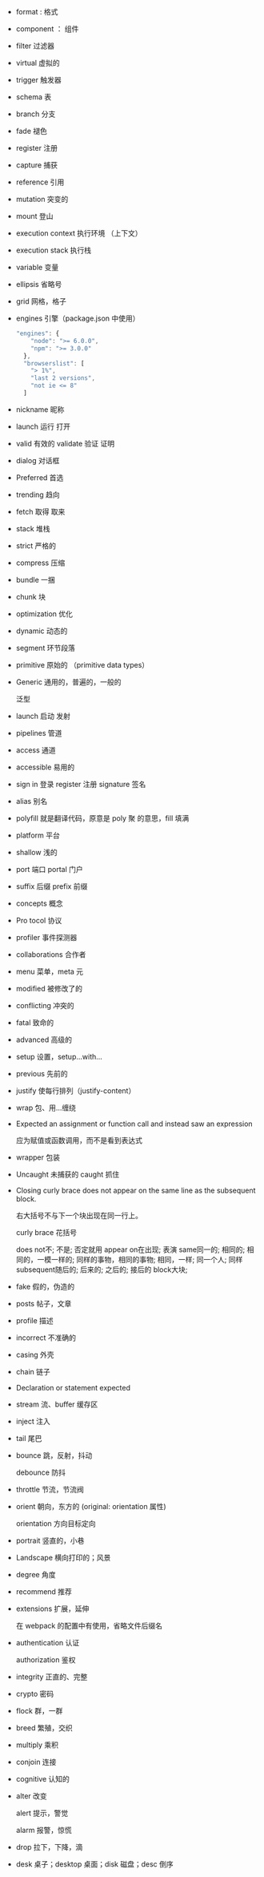 * format : 格式

* component ： 组件

* filter 过滤器

* virtual 虚拟的

* trigger 触发器

* schema 表

* branch 分支

* fade 褪色

* register 注册

* capture 捕获

* reference 引用

* mutation 突变的

* mount 登山

* execution context 执行环境 （上下文）

* execution stack 执行栈

* variable 变量

* ellipsis 省略号

* grid 网格，格子

* engines 引擎（package.json 中使用）

  ```js
  "engines": {
      "node": ">= 6.0.0",
      "npm": ">= 3.0.0"
    },
    "browserslist": [
      "> 1%",
      "last 2 versions",
      "not ie <= 8"
    ]
  ```

* nickname 昵称

* launch 运行 打开

* valid 有效的    validate 验证 证明

* dialog  对话框

* Preferred 首选

* trending 趋向

* fetch 取得 取来

* stack 堆栈

* strict 严格的

* compress 压缩

* bundle 一捆

* chunk 块

* optimization 优化

* dynamic  动态的

* segment  环节段落

* primitive 原始的 （primitive data types）

* Generic 通用的，普遍的，一般的

  泛型
  
* launch 启动 发射

* pipelines 管道

* access 通道

* accessible 易用的

* sign in 登录 register 注册 signature 签名

* alias 别名

* polyfill  就是翻译代码，原意是 poly 聚 的意思，fill 填满

* platform 平台

* shallow 浅的

* port 端口  portal 门户

* suffix 后缀  prefix 前缀

* concepts 概念

* Pro tocol 协议

* profiler 事件探测器

* collaborations 合作者

* menu 菜单，meta 元

* modified 被修改了的

* conflicting 冲突的

* fatal 致命的 

* advanced 高级的

* setup 设置，setup...with...

* previous 先前的

* justify 使每行排列（justify-content）

* wrap 包、用...缠绕

* Expected an assignment or function call and instead saw an expression

  应为赋值或函数调用，而不是看到表达式

* wrapper 包装

* Uncaught 未捕获的 caught 抓住

* Closing curly brace does not appear on the same line as the subsequent block.

  右大括号不与下一个块出现在同一行上。

  curly brace 花括号

  does not不; 不是; 否定就用
  appear on在出现; 表演
  same同一的; 相同的; 相同的，一模一样的; 同样的事物，相同的事物; 相同，一样; 同一个人; 同样
  subsequent随后的; 后来的; 之后的; 接后的
  block大块; 

* fake 假的，伪造的

* posts 帖子，文章

* profile 描述

* incorrect 不准确的

* casing 外壳

* chain 链子

* Declaration or statement expected

* stream 流、buffer 缓存区

* inject 注入

* tail 尾巴

* bounce 跳，反射，抖动

  debounce  防抖

* throttle 节流，节流阀

* orient 朝向，东方的 (original: orientation 属性)

  orientation  方向目标定向

* portrait 竖直的，小巷

* Landscape 横向打印的；风景

* degree 角度

* recommend 推荐

* extensions 扩展，延伸

  在 webpack 的配置中有使用，省略文件后缀名
  
* authentication 认证

  authorization 鉴权

* integrity 正直的、完整

* crypto 密码

* flock 群，一群

* breed 繁殖，交织

* multiply 乘积

* conjoin 连接

* cognitive 认知的

* alter 改变

  alert 提示，警觉

  alarm 报警，惊慌

* drop 拉下，下降，滴

* desk 桌子；desktop 桌面；disk 磁盘；desc 倒序